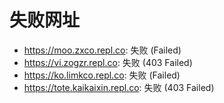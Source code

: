 # 失败网址
- https://moo.zxco.repl.co: 失败 (Failed)
- https://vi.zogzr.repl.co: 失败 (403
Failed)
- https://ko.limkco.repl.co: 失败 (Failed)
- https://tote.kaikaixin.repl.co: 失败 (403
Failed)
